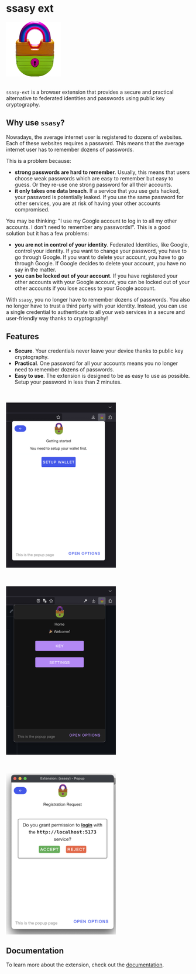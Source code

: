 # ssasy ext

<img src="./extension/assets/logo.png" width="150">
<br><br>

`ssasy-ext` is a browser extension that provides a secure and practical alternative to federated identities and passwords using public key cryptography.

## Why use `ssasy`?

Nowadays, the average internet user is registered to dozens of websites. Each of these websites requires a password. This means that the average internet user has to remember dozens of passwords.

This is a problem because:

- **strong passwords are hard to remember**. Usually, this means that users choose weak passwords which are easy to remember but easy to guess. Or they re-use one strong password for all their accounts.
- **it only takes one data breach**. If a service that you use gets hacked, your password is potentially leaked. If you use the same password for other services, you are at risk of having your other accounts compromised.

You may be thinking: "I use my Google account to log in to all my other accounts. I don't need to remember any passwords!". This is a good solution but it has a few problems:

- **you are not in control of your identity**. Federated Identities, like Google, control your identity. If you want to change your password, you have to go through Google. If you want to delete your account, you have to go through Google. If Google decides to delete your account, you have no say in the matter.
- **you can be locked out of your account**. If you have registered your other accounts with your Google account, you can be locked out of your other accounts if you lose access to your Google account.

With `ssasy`, you no longer have to remember dozens of passwords. You also no longer have to trust a third party with your identity. Instead, you can use a single credential to authenticate to all your web services in a secure and user-friendly way thanks to cryptography!

## Features

- **Secure**. Your credentials never leave your device thanks to public key cryptography.
- **Practical**. One password for all your accounts means you no longer need to remember dozens of passwords.
- **Easy to use**. The extension is designed to be as easy to use as possible. Setup your password in less than 2 minutes.

<br><br>
<img src="./docs/assets/ssasy-setup.png" width="300" alt="setting up key">

<br><br>
<img src="./docs/assets/ssasy-home.png" width="300" alt="home page">

<br><br>
<img src="./docs/assets/ssasy-request.png" width="300" alt="aithentication request">

## Documentation

To learn more about the extension, check out the [documentation](docs/index.md).

